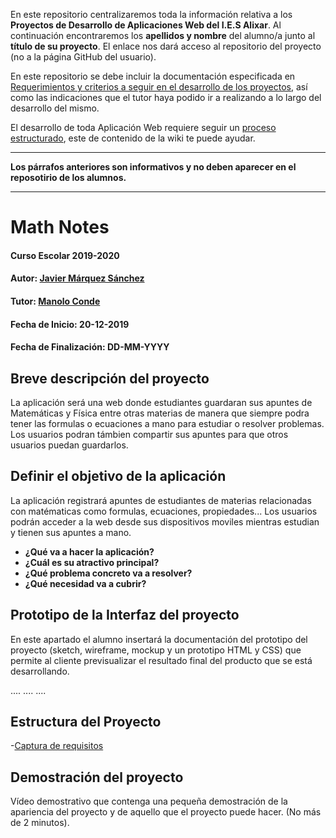 En este repositorio centralizaremos toda la información relativa a los **Proyectos de Desarrollo de Aplicaciones Web del I.E.S Alixar**.
Al continuación encontraremos los **apellidos y nombre** del alumno/a junto al **título de su proyecto**. El enlace nos dará acceso al repositorio del proyecto (no a la página GitHub del usuario).

En este repositorio se debe incluir la documentación especificada en [Requerimientos y criterios a seguir en el desarrollo de los proyectos](https://github.com/iesalixar/plantilla_proyecto_iesalixar/wiki/a.---Criterios-comunes-para-todos-los-proyectos), así como las indicaciones que el tutor haya podido ir a realizando a lo largo del desarrollo del mismo.

El desarrollo de toda Aplicación Web requiere seguir un [proceso estructurado](https://github.com/iesalixar/plantilla_proyecto_iesalixar/wiki/w1.--PROCESO-ESTRUCTURADO-PARA-DESARROLLO-DE-APLICACIONES-WEB), este  de contenido de la wiki te puede ayudar.


---

**Los párrafos anteriores son informativos y no deben aparecer en el reposotirio de los alumnos.**

---

# Math Notes

#### Curso Escolar 2019-2020
#### Autor: [Javier Márquez Sánchez](https://github.com/jmarquezs2)
#### Tutor: [Manolo Conde](https://github.com/mcondet/)
#### Fecha de Inicio: 20-12-2019
#### Fecha de Finalización: DD-MM-YYYY

## Breve descripción del proyecto

La aplicación será una web donde estudiantes guardaran sus apuntes de Matemáticas y Física entre otras materias de manera que siempre podra tener las formulas o ecuaciones a mano para estudiar o resolver problemas. Los  usuarios podran támbien compartir sus apuntes para que otros usuarios puedan guardarlos.

## Definir el objetivo de la aplicación
La aplicación registrará apuntes de estudiantes de materias relacionadas con matématicas como formulas, ecuaciones, propiedades...
Los usuarios podrán acceder a la web desde sus dispositivos moviles mientras estudian y tienen sus apuntes a mano.

- **¿Qué va a hacer la aplicación?**
- **¿Cuál es su atractivo principal?** 
- **¿Qué problema concreto va a resolver?** 
- **¿Qué necesidad va a cubrir?**

## Prototipo de la Interfaz del proyecto

En este apartado el alumno insertará la documentación del prototipo del proyecto (sketch, wireframe, mockup y un prototipo HTML y CSS)  que permite al cliente previsualizar el resultado final del producto que se está desarrollando.

....
....
....

## Estructura del Proyecto

-[Captura de requisitos](https://github.com/jmarquezs2/proyecto_JMS/blob/master/docs/Alcance.md/ "Alcance")

## Demostración del proyecto

Vídeo demostrativo que contenga una pequeña demostración de la apariencia del proyecto y de aquello que el proyecto puede hacer. (No más de 2 minutos).
